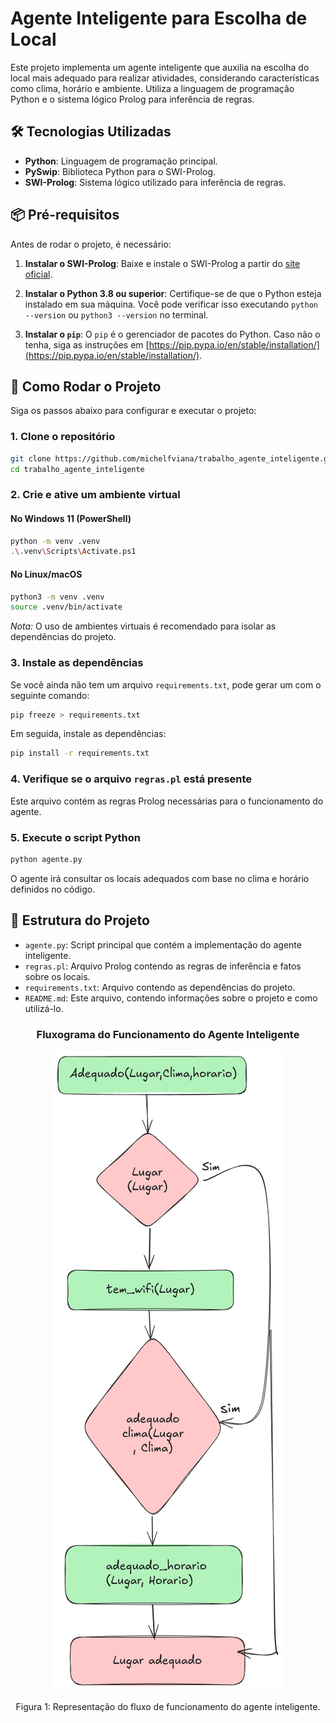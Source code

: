 # Agente Inteligente para Escolha de Local

Este projeto implementa um agente inteligente que auxilia na escolha do local mais adequado para realizar atividades, considerando características como clima, horário e ambiente. Utiliza a linguagem de programação Python e o sistema lógico Prolog para inferência de regras.

## 🛠️ Tecnologias Utilizadas

- **Python**: Linguagem de programação principal.
- **PySwip**: Biblioteca Python para o SWI-Prolog.
- **SWI-Prolog**: Sistema lógico utilizado para inferência de regras.

## 📦 Pré-requisitos

Antes de rodar o projeto, é necessário:

1. **Instalar o SWI-Prolog**: Baixe e instale o SWI-Prolog a partir do [site oficial](https://www.swi-prolog.org/Download.html).

2. **Instalar o Python 3.8 ou superior**: Certifique-se de que o Python esteja instalado em sua máquina. Você pode verificar isso executando `python --version` ou `python3 --version` no terminal.

3. **Instalar o `pip`**: O `pip` é o gerenciador de pacotes do Python. Caso não o tenha, siga as instruções em [https://pip.pypa.io/en/stable/installation/](https://pip.pypa.io/en/stable/installation/).

## 🚀 Como Rodar o Projeto

Siga os passos abaixo para configurar e executar o projeto:

### 1. Clone o repositório

```bash
git clone https://github.com/michelfviana/trabalho_agente_inteligente.git
cd trabalho_agente_inteligente
```

### 2. Crie e ative um ambiente virtual

#### No Windows 11 (PowerShell)

```bash
python -m venv .venv
.\.venv\Scripts\Activate.ps1
```

#### No Linux/macOS

```bash
python3 -m venv .venv
source .venv/bin/activate
```

*Nota:* O uso de ambientes virtuais é recomendado para isolar as dependências do projeto.

### 3. Instale as dependências

Se você ainda não tem um arquivo `requirements.txt`, pode gerar um com o seguinte comando:

```bash
pip freeze > requirements.txt
```

Em seguida, instale as dependências:

```bash
pip install -r requirements.txt
```

### 4. Verifique se o arquivo `regras.pl` está presente

Este arquivo contém as regras Prolog necessárias para o funcionamento do agente.

### 5. Execute o script Python

```bash
python agente.py
```

O agente irá consultar os locais adequados com base no clima e horário definidos no código.

## 📄 Estrutura do Projeto

- `agente.py`: Script principal que contém a implementação do agente inteligente.
- `regras.pl`: Arquivo Prolog contendo as regras de inferência e fatos sobre os locais.
- `requirements.txt`: Arquivo contendo as dependências do projeto.
- `README.md`: Este arquivo, contendo informações sobre o projeto e como utilizá-lo.

<div align="center">
  <h3>Fluxograma do Funcionamento do Agente Inteligente</h3>
  <img src="fluxograma.png" alt="Fluxograma do projeto" width="auto">
  <p>Figura 1: Representação do fluxo de funcionamento do agente inteligente.</p>
</div>
